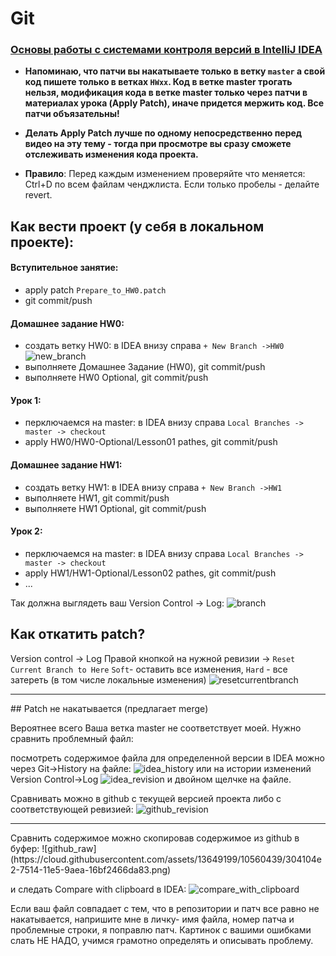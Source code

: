 Git
==============

### <a href="http://info.javarush.ru/idea_help/2014/02/14/Руководство-пользователя-IntelliJ-IDEA-Основы-работы-с-системами-контроля-версий-.html">Основы работы с системами контроля версий в IntelliJ IDEA</a>

- **Напоминаю, что патчи вы накатываете только в ветку `master` а cвой код пишете только в ветках `HWxx`.
Код в ветке master трогать нельзя, модификация кода в ветке master только через патчи в материалах урока (Apply Patch), иначе придется мержить код. Все патчи объязательны!**

- **Делать Apply Patch лучше по одному непосредственно перед видео на эту тему - тогда при просмотре вы сразу сможете отслеживать изменения кода проекта.**

- **Правило**: Перед каждым изменением проверяйте что меняется: Ctrl+D по всем файлам ченджлиста.
Если только пробелы - делайте revert.

## Как вести проект (у себя в локальном проекте):
#### Вступительное занятие:
- apply patch `Prepare_to_HW0.patch`
- git commit/push

#### Домашнее задание HW0:
- создать ветку HW0: в IDEA внизу справа `+ New Branch ->HW0`
![new_branch](https://cloud.githubusercontent.com/assets/13649199/13717279/8fcf7a42-e7f1-11e5-862f-b1fd3e302666.png)
- выполняете Домашнее Задание (HW0), git commit/push
- выполняете HW0 Optional, git commit/push

#### Урок 1:
- перключаемся на master:  в IDEA внизу справа `Local Branches -> master -> checkout`
- apply HW0/HW0-Optional/Lesson01 pathes,  git commit/push

#### Домашнее задание HW1:
- создать ветку HW1: в IDEA внизу справа `+ New Branch ->HW1`
- выполняете HW1, git commit/push
- выполняете HW1 Optional, git commit/push

#### Урок 2:
- перключаемся на master:  в IDEA внизу справа `Local Branches -> master -> checkout`
- apply HW1/HW1-Optional/Lesson02 pathes,  git commit/push
- ...

Так должна выглядеть ваш Version Control -> Log:
![branch](https://cloud.githubusercontent.com/assets/13649199/13716918/15c2a456-e7ef-11e5-9db2-8f2db69ff1e3.png)

## Как откатить patch?

Version control -> Log
Правой кнопкой на нужной ревизии -> `Reset Current Branch to Here`
`Soft`- оставить все изменения, `Hard` - все затереть (в том числе локальные изменения)
![resetcurrentbranch](https://cloud.githubusercontent.com/assets/13649199/10559911/03be0a98-7503-11e5-98c6-eea3f062aba5.png)

<hr>
## Patch не накатывается (предлагает merge)

Вероятнее всего Ваша ветка master не соответствует моей.
Нужно сравнить проблемный файл:

посмотреть содержимое файла для определенной версии в IDEA можно
через Git->History на файле:
![idea_history](https://cloud.githubusercontent.com/assets/13649199/10560189/9f6b6046-750b-11e5-863e-6084cdeeb3ed.png)
или на истории изменений Version Control->Log
![idea_revision](https://cloud.githubusercontent.com/assets/13649199/10560200/e585d67e-750b-11e5-865c-a9485c68435f.png)
и двойном щелчке на файле.

Сравнивать можно в github с текущей версией проекта либо с соответствующей ревизией:
![github_revision](https://cloud.githubusercontent.com/assets/13649199/10560234/347dbeda-750d-11e5-8b03-a1b62b94166d.png)

<hr>
Сравнить содержимое можно скопировав содержимое из github в буфер:
![github_raw](https://cloud.githubusercontent.com/assets/13649199/10560439/304104e2-7514-11e5-9aea-16bf2466da83.png)

и следать Compare with clipboard в IDEA:
![compare_with_clipboard](https://cloud.githubusercontent.com/assets/13649199/10560411/4be3809a-7513-11e5-914e-94b4efb5b08e.png)

Если ваш файл совпадает с тем, что в репозитории и патч все равно не накатывается, напришите мне в личку- имя файла, номер патча и проблемные строки, я поправлю патч. Картинок с вашими ошибками слать НЕ НАДО, учимся грамотно определять и описывать проблему.